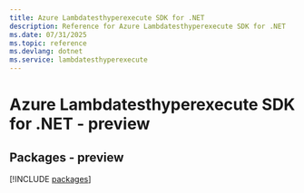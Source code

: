 ```yaml
---
title: Azure Lambdatesthyperexecute SDK for .NET
description: Reference for Azure Lambdatesthyperexecute SDK for .NET
ms.date: 07/31/2025
ms.topic: reference
ms.devlang: dotnet
ms.service: lambdatesthyperexecute
---
```

# Azure Lambdatesthyperexecute SDK for .NET - preview
## Packages - preview
[!INCLUDE [packages](lambdatesthyperexecute-index.md)]